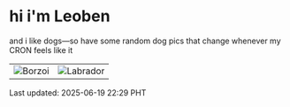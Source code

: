 # hi i'm Leoben

and i like dogs—so have some random dog pics that change whenever my CRON feels like it

|  |  |
|--------|----------|
| ![Borzoi](https://random-dog-vercel.vercel.app/api/random-borzoi?v=1750343364) | ![Labrador](https://random-dog-vercel.vercel.app/api/random-labrador?v=1750343364) |

Last updated: 2025-06-19 22:29 PHT

